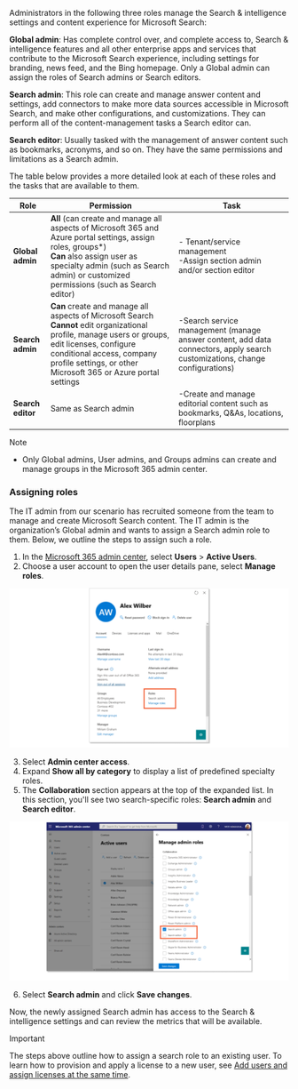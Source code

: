 Administrators in the following three roles manage the Search & intelligence settings and content experience for Microsoft Search: 

**Global admin**: Has complete control over, and complete access to, Search & intelligence features and all other enterprise apps and services that contribute to the Microsoft Search experience, including settings for branding, news feed, and the Bing homepage. Only a Global admin can assign the roles of Search admins or Search editors.

**Search admin**: This role can create and manage answer content and settings, add connectors to make more data sources accessible in Microsoft Search, and make other configurations, and customizations. They can perform all of the content-management tasks a Search editor can.

**Search editor**: Usually tasked with the management of answer content such as bookmarks, acronyms, and so on. They have the same permissions and limitations as a Search admin.

The table below provides a more detailed look at each of these roles and the tasks that are available to them.

|     Role         |     Permission     |         Task             |
| ---------------- |  ----------------  |     -------------        |
| **Global admin**  |      **All** (can create and manage all aspects of Microsoft 365 and Azure portal settings, assign roles, groups*) <br/>**Can** also assign user as specialty admin (such as Search admin) or customized permissions (such as Search editor)  |     - Tenant/service management<br/>-Assign section admin and/or section editor |
| **Search admin**  |      **Can** create and manage all aspects of Microsoft Search <br/> **Cannot** edit organizational profile, manage users or groups, edit licenses, configure conditional access, company profile settings, or other Microsoft 365 or Azure portal settings |    -Search service management (manage answer content, add data connectors, apply search customizations, change configurations)      |
| **Search editor**  |   Same as Search admin  |   -Create and manage editorial content such as bookmarks, Q&As, locations, floorplans   |
> [!NOTE]
>
> * Only Global admins, User admins, and Groups admins can create and manage groups in the Microsoft 365 admin center.

### Assigning roles

The IT admin from our scenario has recruited someone from the team to manage and create Microsoft Search content. The IT admin is the organization’s Global admin and wants to assign a Search admin role to them. Below, we outline the steps to assign such a role.

1. In the [Microsoft 365 admin center](https://admin.microsoft.com/), select **Users** > **Active Users**.
2. Choose a user account to open the user details pane, select **Manage roles**.

![Image showing Manage roles link in user details pane.](../media/module-1-unit-2-manage-roles-v2.png)

3. Select **Admin center access**.
4. Expand **Show all by category** to display a list of predefined specialty roles.
5. The **Collaboration** section appears at the top of the expanded list. In this section, you'll see two search-specific roles: **Search admin** and **Search editor**.

![Image showing Search admin and Search editor roles in Manage admin roles pane.](../media/module-1-unit-2-collaboration-v2-inline-and-expanded.png)

6. Select **Search admin** and click **Save changes**.

Now, the newly assigned Search admin has access to the Search & intelligence settings and can review the metrics that will be available.

> [!IMPORTANT]
>
>The steps above outline how to assign a search role to an existing user. To learn how to provision and apply a license to a new user, see [Add users and assign licenses at the same time](/microsoft-365/admin/add-users/add-users).
